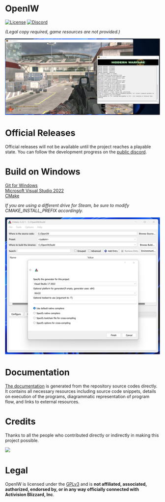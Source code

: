 # OpenIW

[![License](https://img.shields.io/badge/License-GPLv3-blue)](LICENSE)
[![Discord](https://img.shields.io/discord/780343356776513556?color=%237289da&label=Discord&logo=discord&logoColor=white)](https://discord.gg/MaQE4QerkE)

*(Legal copy required, game resources are not provided.)*

![alt text](docs/screenshots/2022-04-26.png "Call of Duty®: Modern Warfare 2")

# Official Releases
Official releases will not be available until the project reaches a playable state. You can follow the development progress on the [public discord](https://discord.gg/MaQE4QerkE).

# Build on Windows

[Git for Windows](https://git-scm.com/download/win)  
[Microsoft Visual Studio 2022](https://visualstudio.microsoft.com/fr/vs/)  
[CMake](https://cmake.org/)  

*If you are using a different drive for Steam, be sure to modify CMAKE_INSTALL_PREFIX accordingly.*

![alt text](docs/screenshots/2022-05-02.png "CMake 3.23.1")

# Documentation
[The documentation](https://openiw.github.io/OpenIW/) is generated from the repository source codes directly. It contains all necessary resources including source code snippets, details on execution of the programs, diagrammatic representation of program flow, and links to external resources.

# Credits
Thanks to all the people who contributed directly or indirectly in making this project possible.

<a href = "https://github.com/OpenIW/OpenIW/graphs/contributors">
  <img src = "https://contrib.rocks/image?repo=OpenIW/OpenIW"/>
</a>

# Legal
OpenIW is licensed under the [GPLv3](LICENSE.md) and is **not affiliated, associated, authorized, endorsed by, or in any way officially connected with Activision Blizzard, Inc**.
